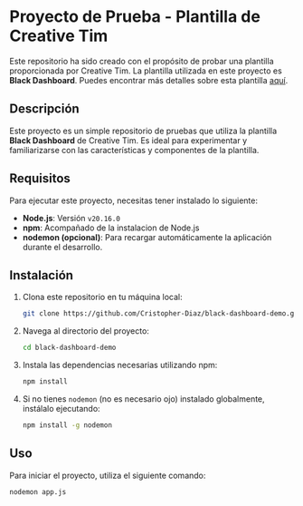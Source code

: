 # Proyecto de Prueba - Plantilla de Creative Tim

Este repositorio ha sido creado con el propósito de probar una plantilla proporcionada por Creative Tim. La plantilla utilizada en este proyecto es **Black Dashboard**. Puedes encontrar más detalles sobre esta plantilla [aquí](https://www.creative-tim.com/product/black-dashboard#).

## Descripción

Este proyecto es un simple repositorio de pruebas que utiliza la plantilla **Black Dashboard** de Creative Tim. Es ideal para experimentar y familiarizarse con las características y componentes de la plantilla.

## Requisitos

Para ejecutar este proyecto, necesitas tener instalado lo siguiente:

- **Node.js**: Versión `v20.16.0`
- **npm**: Acompañado de la instalacion de Node.js
- **nodemon (opcional)**: Para recargar automáticamente la aplicación durante el desarrollo.

## Instalación

1. Clona este repositorio en tu máquina local:
    ```bash
    git clone https://github.com/Cristopher-Diaz/black-dashboard-demo.git
    ```

2. Navega al directorio del proyecto:
    ```bash
    cd black-dashboard-demo
    ```

3. Instala las dependencias necesarias utilizando npm:
    ```bash
    npm install
    ```

4. Si no tienes `nodemon` (no es necesario ojo) instalado globalmente, instálalo ejecutando:
    ```bash
    npm install -g nodemon
    ```

## Uso

Para iniciar el proyecto, utiliza el siguiente comando:
```bash
nodemon app.js
```